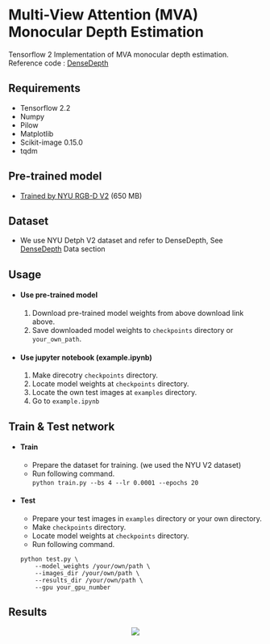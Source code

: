 # Multi-View Attention (MVA) Monocular Depth Estimation
Tensorflow 2 Implementation of MVA monocular depth estimation.   
Reference code : [DenseDepth](https://github.com/ialhashim/DenseDepth)

## Requirements
- Tensorflow 2.2
- Numpy
- Pilow
- Matplotlib
- Scikit-image 0.15.0
- tqdm

## Pre-trained model
* [Trained by NYU RGB-D V2](https://drive.google.com/uc?export=download&id=1k8McRE2vOtrkHmG9ZU6Cd-IUDtr2Fbbv) (650 MB)

## Dataset
- We use NYU Detph V2 dataset and refer to DenseDepth, See [DenseDepth](https://github.com/ialhashim/DenseDepth) Data section

## Usage
- #### Use pre-trained model   
    1. Download pre-trained model weights from above download link above.
    2. Save downloaded model weights to `checkpoints` directory or `your_own_path`.

- #### Use jupyter notebook (example.ipynb)
    1. Make direcotry `checkpoints` directory.
    2. Locate model weights at `checkpoints` directory.
    3. Locate the own test images at `examples` directory.
    4. Go to `example.ipynb`

## Train & Test network
- #### Train
    - Prepare the dataset for training. (we used the NYU V2 dataset)
    - Run following command.   
    ```python train.py --bs 4 --lr 0.0001 --epochs 20```

- #### Test
    - Prepare your test images in `examples` directory or your own directory.
    - Make `checkpoints` directory.
    - Locate model weights at `checkpoints` directory.
    - Run following command.   
    ```
    python test.py \
        --model_weights /your/own/path \
        --images_dir /your/own/path \
        --results_dir /your/own/path \
        --gpu your_gpu_number
    ```
    
## Results
<p align="center"><img src="https://user-images.githubusercontent.com/55485826/127944218-2c72c094-2bc6-4b15-8241-f7e36e25dbde.png"></p>